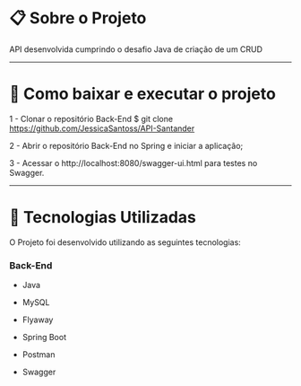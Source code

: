 # 📋 Sobre o Projeto
API desenvolvida cumprindo o desafio Java de criação de um CRUD

---
# 📁 Como baixar e executar o projeto 
1 - Clonar o repositório Back-End
$ git clone https://github.com/JessicaSantoss/API-Santander

2 - Abrir o repositório Back-End no Spring e iniciar a aplicação;

3 - Acessar o http://localhost:8080/swagger-ui.html para testes no Swagger. 

---

# 🚀 Tecnologias Utilizadas

O Projeto foi desenvolvido utilizando as seguintes tecnologias:

<h3> Back-End </h3>

- Java

- MySQL

- Flyaway

- Spring Boot

- Postman

- Swagger


